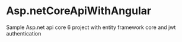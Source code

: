 # Asp.netCoreApiWithAngular
Sample Asp.net api core 6 project with entity framework core and jwt authentication
